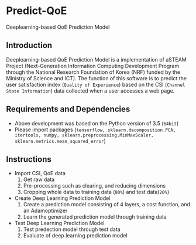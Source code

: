 # Predict-QoE
Deeplearning-based QoE Prediction Model

## Introduction

Deeplearning-based QoE Prediction Model is a implementation of aSTEAM Project (Next-Generation Information Computing Development Program through the National Research Foundation of Korea (NRF) funded by the Ministry of Science and ICT). The function of this software is to predict the user satisfaction index (`Quality of Experience`) based on the CSI (`Channel State Information`) data collected when a user accesses a web page.

## Requirements and Dependencies
* Above development was based on the Python version of 3.5 (`64bit`)
* Please import packages (`tensorflow, sklearn.decomposition.PCA, itertools, numpy, sklearn.preprocessing.MinMaxScaler, sklearn.metrics.mean_squared_error`)

## Instructions
* Import CSI, QoE data
  1. Get raw data
  2. Pre-processing such as clearing, and reducing dimensions
  3. Cropping whole data to training data (`80%`) and test data(`20%`)
* Create Deep Learning Prediction Model
  1. Create a prediction model consisting of 4 layers, a cost function, and an Adamoptimizer
  2. Learn the generated prediction model through training data
* Test Deep Learning Prediction Model
  1. Test predection model through test data
  2. Evaluate of deep learning prediction model
